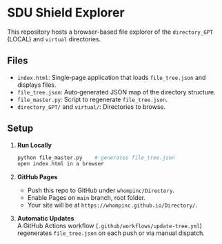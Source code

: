 # SDU Shield Explorer

This repository hosts a browser-based file explorer of the `directory_GPT` (LOCAL) and `virtual` directories.

## Files

- `index.html`: Single‐page application that loads `file_tree.json` and displays files.
- `file_tree.json`: Auto‐generated JSON map of the directory structure.
- `file_master.py`: Script to regenerate `file_tree.json`.
- `directory_GPT/` and `virtual/`: Directories to browse.

## Setup

1. **Run Locally**  
   ```bash
   python file_master.py    # generates file_tree.json
   open index.html in a browser
   ```

2. **GitHub Pages**  
   - Push this repo to GitHub under `whompinc/Directory`.
   - Enable Pages on `main` branch, root folder.
   - Your site will be at `https://whompinc.github.io/Directory/`.

3. **Automatic Updates**  
   A GitHub Actions workflow (`.github/workflows/update-tree.yml`) regenerates `file_tree.json` on each push or via manual dispatch.


